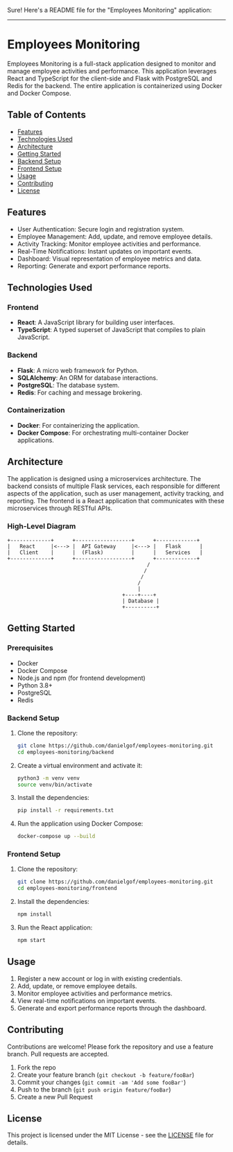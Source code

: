 Sure! Here's a README file for the "Employees Monitoring" application:

---

# Employees Monitoring

Employees Monitoring is a full-stack application designed to monitor and manage employee activities and performance. This application leverages React and TypeScript for the client-side and Flask with PostgreSQL and Redis for the backend. The entire application is containerized using Docker and Docker Compose.

## Table of Contents

- [Features](#features)
- [Technologies Used](#technologies-used)
- [Architecture](#architecture)
- [Getting Started](#getting-started)
- [Backend Setup](#backend-setup)
- [Frontend Setup](#frontend-setup)
- [Usage](#usage)
- [Contributing](#contributing)
- [License](#license)

## Features

- User Authentication: Secure login and registration system.
- Employee Management: Add, update, and remove employee details.
- Activity Tracking: Monitor employee activities and performance.
- Real-Time Notifications: Instant updates on important events.
- Dashboard: Visual representation of employee metrics and data.
- Reporting: Generate and export performance reports.

## Technologies Used

### Frontend

- **React**: A JavaScript library for building user interfaces.
- **TypeScript**: A typed superset of JavaScript that compiles to plain JavaScript.

### Backend

- **Flask**: A micro web framework for Python.
- **SQLAlchemy**: An ORM for database interactions.
- **PostgreSQL**: The database system.
- **Redis**: For caching and message brokering.

### Containerization

- **Docker**: For containerizing the application.
- **Docker Compose**: For orchestrating multi-container Docker applications.

## Architecture

The application is designed using a microservices architecture. The backend consists of multiple Flask services, each responsible for different aspects of the application, such as user management, activity tracking, and reporting. The frontend is a React application that communicates with these microservices through RESTful APIs.

### High-Level Diagram

```
+-------------+      +------------------+      +-------------+
|   React     |<---> |  API Gateway     |<---> |   Flask      |
|   Client    |      |  (Flask)         |      |   Services   |
+-------------+      +------------------+      +-------------+
                                             /          
                                            /           
                                           /           
                                          /
                                          |
                                     +----+----+
                                     | Database |
                                     +----------+
```

## Getting Started

### Prerequisites

- Docker
- Docker Compose
- Node.js and npm (for frontend development)
- Python 3.8+
- PostgreSQL
- Redis

### Backend Setup

1. Clone the repository:

    ```bash
    git clone https://github.com/danielgof/employees-monitoring.git
    cd employees-monitoring/backend
    ```

2. Create a virtual environment and activate it:

    ```bash
    python3 -m venv venv
    source venv/bin/activate
    ```

3. Install the dependencies:

    ```bash
    pip install -r requirements.txt
    ```

4. Run the application using Docker Compose:

    ```bash
    docker-compose up --build
    ```

### Frontend Setup

1. Clone the repository:

    ```bash
    git clone https://github.com/danielgof/employees-monitoring.git
    cd employees-monitoring/frontend
    ```

2. Install the dependencies:

    ```bash
    npm install
    ```

3. Run the React application:

    ```bash
    npm start
    ```

## Usage

1. Register a new account or log in with existing credentials.
2. Add, update, or remove employee details.
3. Monitor employee activities and performance metrics.
4. View real-time notifications on important events.
5. Generate and export performance reports through the dashboard.

## Contributing

Contributions are welcome! Please fork the repository and use a feature branch. Pull requests are accepted.

1. Fork the repo
2. Create your feature branch (`git checkout -b feature/fooBar`)
3. Commit your changes (`git commit -am 'Add some fooBar'`)
4. Push to the branch (`git push origin feature/fooBar`)
5. Create a new Pull Request

## License

This project is licensed under the MIT License - see the [LICENSE](LICENSE) file for details.

